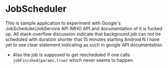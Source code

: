 # JobScheduler

This is sample application to experiment with Google's JobScheduler/JobService API
IMHO API and documentation of it is fucked up.
All stack-overflow discussion indicate that background job can not be scheduled with duration shorter that 15 minutes starting Android N
I have yet to see clear statement indicating as such in google API documentation.

- Also the job is supposed to get rescheduled if one calls `jobFinished(params,true)` which never seems to happen.

